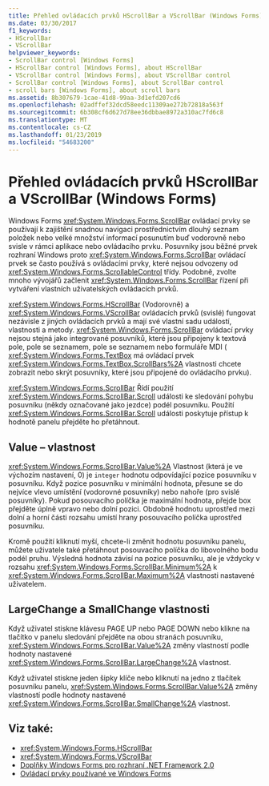 ```yaml
---
title: Přehled ovládacích prvků HScrollBar a VScrollBar (Windows Forms)
ms.date: 03/30/2017
f1_keywords:
- HScrollBar
- VScrollBar
helpviewer_keywords:
- ScrollBar control [Windows Forms]
- HScrollBar control [Windows Forms], about HScrollBar
- VScrollBar control [Windows Forms], about VScrollBar control
- ScrollBar control [Windows Forms], about ScrollBar control
- scroll bars [Windows Forms], about scroll bars
ms.assetid: 8b307679-1cae-41d8-99aa-3d1efd207cd6
ms.openlocfilehash: 02adffef32dcd58eedc11309ae272b72818a563f
ms.sourcegitcommit: 6b308cf6d627d78ee36dbbae8972a310ac7fd6c8
ms.translationtype: MT
ms.contentlocale: cs-CZ
ms.lasthandoff: 01/23/2019
ms.locfileid: "54683200"
---
```

# <a name="hscrollbar-and-vscrollbar-controls-overview-windows-forms"></a>Přehled ovládacích prvků HScrollBar a VScrollBar (Windows Forms)
Windows Forms <xref:System.Windows.Forms.ScrollBar> ovládací prvky se používají k zajištění snadnou navigaci prostřednictvím dlouhý seznam položek nebo velké množství informací posunutím buď vodorovně nebo svisle v rámci aplikace nebo ovládacího prvku. Posuvníky jsou běžné prvek rozhraní Windows proto <xref:System.Windows.Forms.ScrollBar> ovládací prvek se často používá s ovládacími prvky, které nejsou odvozeny od <xref:System.Windows.Forms.ScrollableControl> třídy. Podobně, zvolte mnoho vývojářů začlenit <xref:System.Windows.Forms.ScrollBar> řízení při vytváření vlastních uživatelských ovládacích prvků.  
  
 <xref:System.Windows.Forms.HScrollBar> (Vodorovně) a <xref:System.Windows.Forms.VScrollBar> ovládacích prvků (svislé) fungovat nezávisle z jiných ovládacích prvků a mají své vlastní sadu událostí, vlastnosti a metody. <xref:System.Windows.Forms.ScrollBar> ovládací prvky nejsou stejná jako integrované posuvníků, které jsou připojeny k textová pole, pole se seznamem, pole se seznamem nebo formuláře MDI ( <xref:System.Windows.Forms.TextBox> má ovládací prvek <xref:System.Windows.Forms.TextBox.ScrollBars%2A> vlastnosti chcete zobrazit nebo skrýt posuvníky, které jsou připojené do ovládacího prvku).  
  
 <xref:System.Windows.Forms.ScrollBar> Řídí použití <xref:System.Windows.Forms.ScrollBar.Scroll> události ke sledování pohybu posuvníku (někdy označované jako jezdce) podél posuvníku. Použití <xref:System.Windows.Forms.ScrollBar.Scroll> události poskytuje přístup k hodnotě panelu přejděte ho přetáhnout.  
  
## <a name="value-property"></a>Value – vlastnost  
 <xref:System.Windows.Forms.ScrollBar.Value%2A> Vlastnost (která je ve výchozím nastavení, 0) je `integer` hodnotu odpovídající pozice posuvníku v posuvníku. Když pozice posuvníku v minimální hodnota, přesune se do nejvíce vlevo umístění (vodorovné posuvníky) nebo nahoře (pro svislé posuvníky). Pokud posouvacího políčka je maximální hodnota, přejde box přejděte úplně vpravo nebo dolní pozici. Obdobně hodnotu uprostřed mezi dolní a horní části rozsahu umístí hrany posouvacího políčka uprostřed posuvníku.  
  
 Kromě použití kliknutí myší, chcete-li změnit hodnotu posuvníku panelu, můžete uživatele také přetáhnout posouvacího políčka do libovolného bodu podél pruhu. Výsledná hodnota závisí na pozice posuvníku, ale je vždycky v rozsahu <xref:System.Windows.Forms.ScrollBar.Minimum%2A> k <xref:System.Windows.Forms.ScrollBar.Maximum%2A> vlastnosti nastavené uživatelem.  
  
## <a name="largechange-and-smallchange-properties"></a>LargeChange a SmallChange vlastnosti  
 Když uživatel stiskne klávesu PAGE UP nebo PAGE DOWN nebo klikne na tlačítko v panelu sledování přejděte na obou stranách posuvníku, <xref:System.Windows.Forms.ScrollBar.Value%2A> změny vlastností podle hodnoty nastavené <xref:System.Windows.Forms.ScrollBar.LargeChange%2A> vlastnost.  
  
 Když uživatel stiskne jeden šipky klíče nebo kliknutí na jedno z tlačítek posuvníku panelu, <xref:System.Windows.Forms.ScrollBar.Value%2A> změny vlastností podle hodnoty nastavené <xref:System.Windows.Forms.ScrollBar.SmallChange%2A> vlastnost.  
  
## <a name="see-also"></a>Viz také:
- <xref:System.Windows.Forms.HScrollBar>
- <xref:System.Windows.Forms.VScrollBar>
- [Doplňky Windows Forms pro rozhraní .NET Framework 2.0](https://msdn.microsoft.com/library/c61a923d-3d6a-4c8c-820c-e94c83f3f9a8)
- [Ovládací prvky používané ve Windows Forms](../../../../docs/framework/winforms/controls/controls-to-use-on-windows-forms.md)
